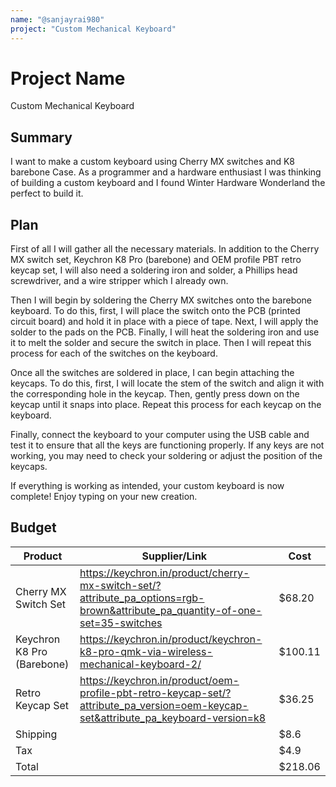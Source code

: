 ```yaml
---
name: "@sanjayrai980"
project: "Custom Mechanical Keyboard"
---
```


# Project Name
Custom Mechanical Keyboard

## Summary

I want to make a custom keyboard using Cherry MX switches and K8 barebone Case. As a programmer and a hardware enthusiast I was thinking 
of building a custom keyboard and I found Winter Hardware Wonderland the perfect to build it.

## Plan

First of all I will gather all the necessary materials. In addition to the Cherry MX switch set, Keychron K8 Pro (barebone) and OEM profile PBT retro keycap set, I will also need a soldering iron and solder, a Phillips head screwdriver, and a wire stripper which I already own.

Then I will begin by soldering the Cherry MX switches onto the barebone keyboard. To do this, first, I will place the switch onto the PCB (printed circuit board) and hold it in place with a piece of tape. Next, I will apply the solder to the pads on the PCB. Finally, I will heat the soldering iron and use it to melt the solder and secure the switch in place. Then I will repeat this process for each of the switches on the keyboard.

Once all the switches are soldered in place, I can begin attaching the keycaps. To do this, first, I will locate the stem of the switch and align it with the corresponding hole in the keycap. Then, gently press down on the keycap until it snaps into place. Repeat this process for each keycap on the keyboard.

Finally, connect the keyboard to your computer using the USB cable and test it to ensure that all the keys are functioning properly. If any keys are not working, you may need to check your soldering or adjust the position of the keycaps.

If everything is working as intended, your custom keyboard is now complete! Enjoy typing on your new creation.

## Budget

| Product                   | Supplier/Link                                                                                                                          | Cost   |
| ------------------------- | -------------------------------------------------------------------------------------------------------------------------------------- |------- |
| Cherry MX Switch Set      | https://keychron.in/product/cherry-mx-switch-set/?attribute_pa_options=rgb-brown&attribute_pa_quantity-of-one-set=35-switches          | $68.20 |
| Keychron K8 Pro (Barebone)| https://keychron.in/product/keychron-k8-pro-qmk-via-wireless-mechanical-keyboard-2/                                                    | $100.11|
| Retro Keycap Set          | https://keychron.in/product/oem-profile-pbt-retro-keycap-set/?attribute_pa_version=oem-keycap-set&attribute_pa_keyboard-version=k8     | $36.25 |
| Shipping                  |                                                                                                                                        | $8.6   |
| Tax                       |                                                                                                                                        | $4.9   |
| Total                     |                                                                                                                                        | $218.06|
